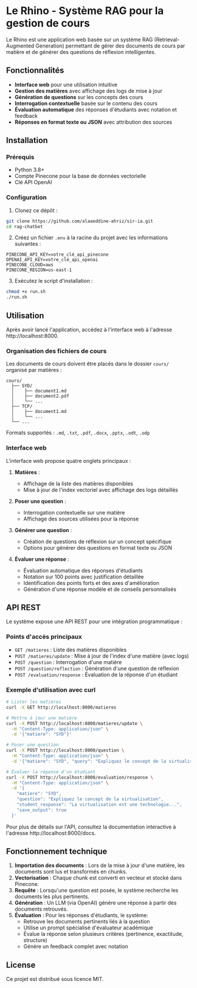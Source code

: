 # Le Rhino - Système RAG pour la gestion de cours

Le Rhino est une application web basée sur un système RAG (Retrieval-Augmented Generation) permettant de gérer des documents de cours par matière et de générer des questions de réflexion intelligentes.

## Fonctionnalités

- **Interface web** pour une utilisation intuitive
- **Gestion des matières** avec affichage des logs de mise à jour
- **Génération de questions** sur les concepts des cours
- **Interrogation contextuelle** basée sur le contenu des cours
- **Évaluation automatique** des réponses d'étudiants avec notation et feedback
- **Réponses en format texte ou JSON** avec attribution des sources

## Installation

### Prérequis

- Python 3.8+
- Compte Pinecone pour la base de données vectorielle
- Clé API OpenAI

### Configuration

1. Clonez ce dépôt :
```bash
git clone https://github.com/alaaeddine-ahriz/sir-ia.git
cd rag-chatbot
```

2. Créez un fichier `.env` à la racine du projet avec les informations suivantes :
```
PINECONE_API_KEY=votre_clé_api_pinecone
OPENAI_API_KEY=votre_clé_api_openai
PINECONE_CLOUD=aws
PINECONE_REGION=us-east-1
```

3. Exécutez le script d'installation :
```bash
chmod +x run.sh
./run.sh
```

## Utilisation

Après avoir lancé l'application, accédez à l'interface web à l'adresse http://localhost:8000.

### Organisation des fichiers de cours

Les documents de cours doivent être placés dans le dossier `cours/` organisé par matières :
```
cours/
  ├── SYD/
  │    ├── document1.md
  │    ├── document2.pdf
  │    └── ...
  ├── TCP/
  │    ├── document1.md
  │    └── ...
  └── ...
```

Formats supportés : `.md`, `.txt`, `.pdf`, `.docx`, `.pptx`, `.odt`, `.odp`

### Interface web

L'interface web propose quatre onglets principaux :

1. **Matières** :
   - Affichage de la liste des matières disponibles
   - Mise à jour de l'index vectoriel avec affichage des logs détaillés
   
2. **Poser une question** :
   - Interrogation contextuelle sur une matière
   - Affichage des sources utilisées pour la réponse
   
3. **Générer une question** :
   - Création de questions de réflexion sur un concept spécifique
   - Options pour générer des questions en format texte ou JSON
   
4. **Évaluer une réponse** :
   - Évaluation automatique des réponses d'étudiants
   - Notation sur 100 points avec justification détaillée
   - Identification des points forts et des axes d'amélioration
   - Génération d'une réponse modèle et de conseils personnalisés

## API REST

Le système expose une API REST pour une intégration programmatique :

### Points d'accès principaux

- `GET /matieres` : Liste des matières disponibles
- `POST /matieres/update` : Mise à jour de l'index d'une matière (avec logs)
- `POST /question` : Interrogation d'une matière
- `POST /question/reflection` : Génération d'une question de réflexion
- `POST /evaluation/response` : Évaluation de la réponse d'un étudiant

### Exemple d'utilisation avec curl

```bash
# Lister les matières
curl -X GET http://localhost:8000/matieres

# Mettre à jour une matière
curl -X POST http://localhost:8000/matieres/update \
  -H "Content-Type: application/json" \
  -d '{"matiere": "SYD"}'

# Poser une question
curl -X POST http://localhost:8000/question \
  -H "Content-Type: application/json" \
  -d '{"matiere": "SYD", "query": "Expliquez le concept de la virtualisation", "output_format": "text"}'

# Évaluer la réponse d'un étudiant
curl -X POST http://localhost:8000/evaluation/response \
  -H "Content-Type: application/json" \
  -d '{
    "matiere": "SYD",
    "question": "Expliquez le concept de la virtualisation",
    "student_response": "La virtualisation est une technologie...",
    "save_output": true
  }'
```

Pour plus de détails sur l'API, consultez la documentation interactive à l'adresse http://localhost:8000/docs.

## Fonctionnement technique

1. **Importation des documents** : Lors de la mise à jour d'une matière, les documents sont lus et transformés en chunks.
2. **Vectorisation** : Chaque chunk est converti en vecteur et stocké dans Pinecone.
3. **Requête** : Lorsqu'une question est posée, le système recherche les documents les plus pertinents.
4. **Génération** : Un LLM (via OpenAI) génère une réponse à partir des documents retrouvés.
5. **Évaluation** : Pour les réponses d'étudiants, le système:
   - Retrouve les documents pertinents liés à la question
   - Utilise un prompt spécialisé d'évaluateur académique
   - Évalue la réponse selon plusieurs critères (pertinence, exactitude, structure)
   - Génère un feedback complet avec notation

## License

Ce projet est distribué sous licence MIT.